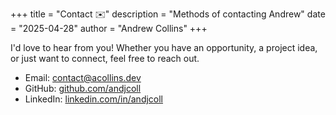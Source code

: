 +++
title = "Contact ✉️"
description = "Methods of contacting Andrew"
date = "2025-04-28"
author = "Andrew Collins"
+++

I'd love to hear from you! Whether you have an opportunity, a project idea,
or just want to connect, feel free to reach out.

* Email: [contact@acollins.dev](mailto:contact@acollins.dev)
* GitHub: [github.com/andjcoll](https://github.com/andjcoll/)
* LinkedIn: [linkedin.com/in/andjcoll](https://linkedin.com/in/andjcoll/)
